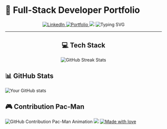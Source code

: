 # 🚀 Full-Stack Developer Portfolio

<div align="center">

<a href="Your-LinkedIn-URL">
  <img src="https://img.shields.io/badge/LinkedIn-Connect-blue?style=for-the-badge&logo=linkedin&logoColor=white&color=0A66C2" alt="LinkedIn"/>
</a>
<a href="Your-Portfolio-URL">
  <img src="https://img.shields.io/badge/Portfolio-Visit-green?style=for-the-badge&logo=github&logoColor=black&color=181717" alt="Portfolio"/>
</a>

<img src="https://capsule-render.vercel.app/api?type=waving&color=gradient&height=200&section=header&text=Welcome&fontSize=80&fontAlignY=35&animation=twinkling&desc=to%20Mars%&descAlignY=50" />

<img src="https://readme-typing-svg.demolab.com?font=Fira+Code&weight=600&size=28&duration=4000&pause=1000&color=FFFFFF&center=true&vCenter=true&width=435&lines=Full+Stack+Developer;Software+Engineer;UI%2FUX+Designer;Problem+Solver;Creative+Innovator;Tech+Enthusiast" alt="Typing SVG" />

<hr>

## 💻 Tech Stack
<!-- (kept the same content for tech stack and icons) -->

</div>

<!-- GitHub Streak Stats -->
<div align="center">
  <img src="https://github-readme-streak-stats.herokuapp.com/?user=hed-smliwanag-web&theme=tokyonight&hide_border=true&background=transparent" alt="GitHub Streak Stats" />
</div>

## 📊 GitHub Stats
<img src="https://github-readme-stats.vercel.app/api?username=hed-smliwanag-web&show_icons=true&theme=tokyonight&hide_border=true" alt="Your GitHub stats" />

## 🎮 Contribution Pac-Man
<picture>
  <source media="(prefers-color-scheme: dark)" srcset="https://raw.githubusercontent.com/hed-smliwanag-web/hed-smliwanag-web/output/pacman-contribution-graph-dark.svg" />
  <source media="(prefers-color-scheme: light)" srcset="https://raw.githubusercontent.com/hed-smliwanag-web/hed-smliwanag-web/output/pacman-contribution-graph.svg" />
  <img alt="GitHub Contribution Pac-Man Animation" src="https://raw.githubusercontent.com/hed-smliwanag-web/hed-smliwanag-web/output/pacman-contribution-graph.svg" />
</picture>

<img src="https://capsule-render.vercel.app/api?type=waving&color=gradient&height=100&section=footer" />

<a href="https://github.com/hed-smliwanag-web">
  <img src="https://img.shields.io/badge/Made%20with%20%E2%9D%A4%EF%B8%8F%20by-hed--smliwanag--web-blue?style=for-the-badge" alt="Made with love" />
</a>

</div>
